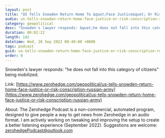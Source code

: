```yaml
---
layout: post
title: "US Tells Snowden Return Home To &quot;Face Justice&quot; Or Risk Conscription In Russian Army"
audio: us-tells-snowden-return-home-face-justice-or-risk-conscription-russian-army-0
category: geopolitical
desc: "Snowden's lawyer responds: &quot;he does not fall into this category of citizens&quot; being mobilized."
duration: 00:02:22
length: 142
datetime: Wed, 28 Sep 2022 00:40:00 +0000
tags: podcast
guid: us-tells-snowden-return-home-face-justice-or-risk-conscription-russian-army-0
order: 0
---
```

Snowden's lawyer responds: &quot;he does not fall into this category of citizens&quot; being mobilized.

Link: [https://www.zerohedge.com/geopolitical/us-tells-snowden-return-home-face-justice-or-risk-conscription-russian-army](https://www.zerohedge.com/geopolitical/us-tells-snowden-return-home-face-justice-or-risk-conscription-russian-army)

About: The Zerohedge Podcast is a non-commercial, automated program, designed to give people a way to get news from Zerohedge in an audio format.  I am actively working on tweaking and improving the setup to create a better listening experience (September 2022).  Suggestions are welcome: [zerohedgePodcast@outlook.com](mailto:zerohedgePodcast@outlook.com)